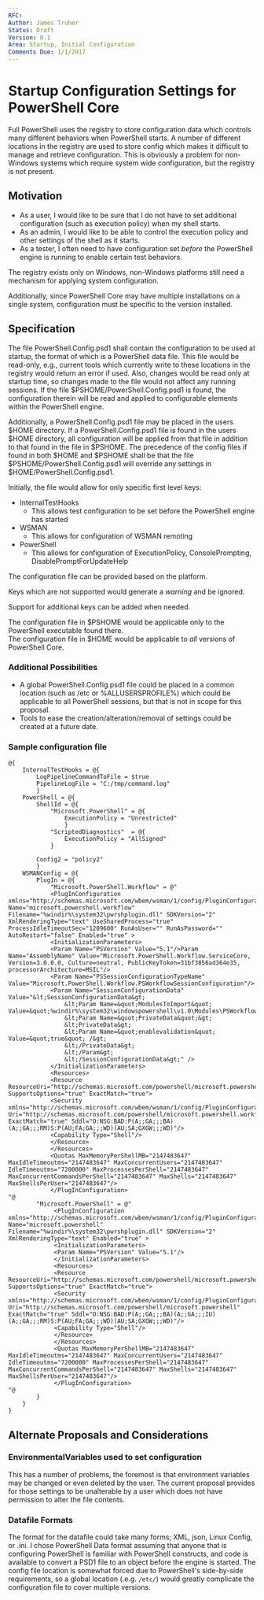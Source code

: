```yaml
---
RFC: 
Author: James Truher
Status: Draft
Version: 0.1
Area: Startup, Initial Configuration
Comments Due: 1/1/2017
---
```


# Startup Configuration Settings for PowerShell Core

Full PowerShell uses the registry to store configuration data which controls many different behaviors when PowerShell starts.
A number of different locations in the registry are used to store config which makes it difficult to manage and retrieve configuration.
This is obviously a problem for non-Windows systems which require system wide configuration, but the registry is not present.

## Motivation

* As a user, I would like to be sure that I do not have to set additional configuration (such as execution policy) when my shell starts.
* As an admin, I would like to be able to control the execution policy and other settings of the shell as it starts.
* As a tester, I often need to have configuration set _before_ the PowerShell engine is running to enable certain test behaviors.

The registry exists only on Windows, non-Windows platforms still need a mechanism for applying system configuration.

Additionally, since PowerShell Core may have multiple installations on a single system, configuration must be specific to the version installed.

## Specification

The file PowerShell.Config.psd1 shall contain the configuration to be used at startup, the format of which is a PowerShell data file.
This file would be read-only, e.g., current tools which currently write to these locations in the registry would return an error if used.
Also, changes would be read only at startup time, so changes made to the file would not affect any running sessions.
If the file $PSHOME/PowerShell.Config.psd1 is found, the configuration therein will be read and applied to configurable elements within the PowerShell engine.

Additionally, a PowerShell.Config.psd1 file may be placed in the users $HOME directory.
If a PowerShell.Config.psd1 file is found in the users $HOME directory, all configuration will be applied from that file in addition to that found in the file in $PSHOME.
The precedence of the config files if found in both $HOME and $PSHOME shall be that the file $PSHOME/PowerShell.Config.psd1 will override any settings in $HOME/PowerShell.Config.psd1.

Initially, the file would allow for only specific first level keys:

* InternalTestHooks
    * This allows test configuration to be set before the PowerShell engine has started
* WSMAN
    * This allows for configuration of WSMAN remoting
* PowerShell
    * This allows for configuration of ExecutionPolicy, ConsolePrompting, DisablePromptForUpdateHelp

The configuration file can be provided based on the platform.

Keys which are not supported would generate a _warning_ and be ignored. 

Support for additional keys can be added when needed.

The configuration file in $PSHOME would be applicable only to the PowerShell executable found there.   
The configuration file in $HOME would be applicable to _all_ versions of PowerShell Core.

### Additional Possibilities
* A global PowerShell.Config.psd1 file could be placed in a common location (such as /etc or %ALLUSERSPROFILE%) which could be applicable to all PowerShell sessions, but that is not in scope for this proposal.
* Tools to ease the creation/alteration/removal of settings could be created at a future date.

### Sample configuration file
```
@{
    InternalTestHooks = @{
        LogPipelineCommandToFile = $true
        PipelineLogFile = "C:/tmp/command.log"
        }
    PowerShell = @{
        ShellId = @{ 
            "Microsoft.PowerShell" = @{
                ExecutionPolicy = "Unrestricted"
                }
            "ScriptedDiagnostics"  = @{
                ExecutionPolicy = "AllSigned"
            }

        Config2 = "policy2"
        }
    WSMANConfig = @{
        PlugIn = @{ 
            "Microsoft.PowerShell.Workflow" = @"
            <PlugInConfiguration xmlns="http://schemas.microsoft.com/wbem/wsman/1/config/PluginConfiguration" Name="microsoft.powershell.workflow" Filename="%windir%\system32\pwrshplugin.dll" SDKVersion="2" XmlRenderingType="text" UseSharedProcess="true" ProcessIdleTimeoutSec="1209600" RunAsUser="" RunAsPassword="" AutoRestart="false" Enabled="true" >
            <InitializationParameters>
            <Param Name="PSVersion" Value="5.1"/>Param Name="AssemblyName" Value="Microsoft.PowerShell.Workflow.ServiceCore, Version=3.0.0.0, Culture=neutral, PublicKeyToken=31bf3856ad364e35, processorArchitecture=MSIL"/>
            <Param Name="PSSessionConfigurationTypeName" Value="Microsoft.PowerShell.Workflow.PSWorkflowSessionConfiguration"/>
            <Param Name="SessionConfigurationData" Value="&lt;SessionConfigurationData&gt;
                &lt;Param Name=&quot;ModulesToImport&quot; Value=&quot;%windir%\system32\windowspowershell\v1.0\Modules\PSWorkflow&quot;/&gt;
                &lt;Param Name=&quot;PrivateData&quot;&gt;
                &lt;PrivateData&gt;
                &lt;Param Name=&quot;enablevalidation&quot; Value=&quot;true&quot; /&gt;
                &lt;/PrivateData&gt;
                &lt;/Param&gt;
                &lt;/SessionConfigurationData&gt;" />
            </InitializationParameters>
            <Resources>
            <Resource ResourceUri="http://schemas.microsoft.com/powershell/microsoft.powershell.workflow" SupportsOptions="true" ExactMatch="true">
            <Security xmlns="http://schemas.microsoft.com/wbem/wsman/1/config/PluginConfiguration" Uri="http://schemas.microsoft.com/powershell/microsoft.powershell.workflow" ExactMatch="true" Sddl="O:NSG:BAD:P(A;;GA;;;BA)(A;;GA;;;RM)S:P(AU;FA;GA;;;WD)(AU;SA;GXGW;;;WD)"/>
            <Capability Type="Shell"/>
            </Resource>
            </Resources>
            <Quotas MaxMemoryPerShellMB="2147483647" MaxIdleTimeoutms="2147483647" MaxConcurrentUsers="2147483647" IdleTimeoutms="7200000" MaxProcessesPerShell="2147483647" MaxConcurrentCommandsPerShell="2147483647" MaxShells="2147483647" MaxShellsPerUser="2147483647"/>
            </PlugInConfiguration>
"@
        "Microsoft.PowerShell" = @"
             <PlugInConfiguration xmlns="http://schemas.microsoft.com/wbem/wsman/1/config/PluginConfiguration" Name="microsoft.powershell" Filename="%windir%\system32\pwrshplugin.dll" SDKVersion="2" XmlRenderingType="text" Enabled="true" >
             <InitializationParameters>
             <Param Name="PSVersion" Value="5.1"/>
             </InitializationParameters>
             <Resources>
             <Resource ResourceUri="http://schemas.microsoft.com/powershell/microsoft.powershell" SupportsOptions="true" ExactMatch="true">
             <Security xmlns="http://schemas.microsoft.com/wbem/wsman/1/config/PluginConfiguration" Uri="http://schemas.microsoft.com/powershell/microsoft.powershell" ExactMatch="true" Sddl="O:NSG:BAD:P(A;;GA;;;BA)(A;;GA;;;IU)(A;;GA;;;RM)S:P(AU;FA;GA;;;WD)(AU;SA;GXGW;;;WD)"/>
             <Capability Type="Shell"/>
             </Resource>
             </Resources>
             <Quotas MaxMemoryPerShellMB="2147483647" MaxIdleTimeoutms="2147483647" MaxConcurrentUsers="2147483647" IdleTimeoutms="7200000" MaxProcessesPerShell="2147483647" MaxConcurrentCommandsPerShell="2147483647" MaxShells="2147483647" MaxShellsPerUser="2147483647"/>
             </PlugInConfiguration>
"@
        }
    }
}
```

## Alternate Proposals and Considerations

### EnvironmentalVariables used to set configuration
This has a number of problems, the foremost is that environment variables may be changed or even deleted by the user.
The current proposal provides for those settings to be unalterable by a user which does not have permission to alter the file contents.

### Datafile Formats
The format for the datafile could take many forms; XML, json, Linux Config, or .ini.
I chose PowerShell Data format assuming that anyone that is configuring PowerShell is familiar with PowerShell constructs, and code is available to convert a PSD1 file to an object before the engine is started.
The config file location is somewhat forced due to PowerShell's side-by-side requirements, so a global location (.e.g. `/etc/`) would greatly complicate the configuration file to cover multiple versions.

